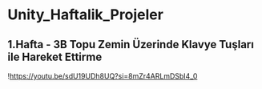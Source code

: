 # Unity_Haftalik_Projeler
 
## 1.Hafta - 3B Topu Zemin Üzerinde Klavye Tuşları ile Hareket Ettirme
!https://youtu.be/sdU19UDh8UQ?si=8mZr4ARLmDSbI4_0
